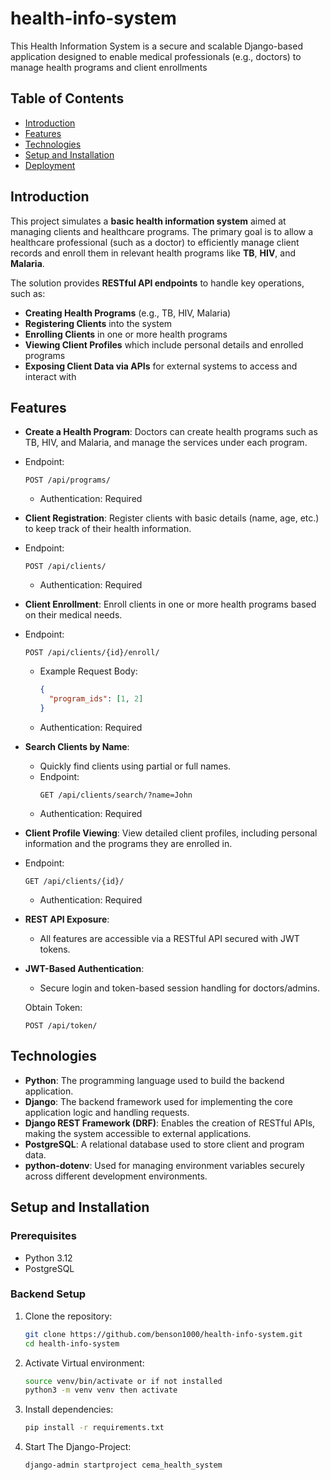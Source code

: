 # health-info-system
This Health Information System is a secure and scalable Django-based application designed to enable medical professionals (e.g., doctors) to manage health programs and client enrollments



## Table of Contents
- [Introduction](#introduction)
- [Features](#features)
- [Technologies](#technologies)
- [Setup and Installation](#setup-and-installation)
- [Deployment](#deployment)

## Introduction
This project simulates a **basic health information system** aimed at managing clients and healthcare programs. The primary goal is to allow a healthcare professional (such as a doctor) to efficiently manage client records and enroll them in relevant health programs like **TB**, **HIV**, and **Malaria**.

The solution provides **RESTful API endpoints** to handle key operations, such as:
- **Creating Health Programs** (e.g., TB, HIV, Malaria)
- **Registering Clients** into the system
- **Enrolling Clients** in one or more health programs
- **Viewing Client Profiles** which include personal details and enrolled programs
- **Exposing Client Data via APIs** for external systems to access and interact with

## Features
- **Create a Health Program**: Doctors can create health programs such as TB, HIV, and Malaria, and manage the services under each program.
- Endpoint: 
    ```http
    POST /api/programs/
    ```
  - Authentication: Required  
- **Client Registration**: Register clients with basic details (name, age, etc.) to keep track of their health information.
- Endpoint: 
    ```http
    POST /api/clients/
    ```
  - Authentication: Required
- **Client Enrollment**: Enroll clients in one or more health programs based on their medical needs.
- Endpoint: 
    ```http
    POST /api/clients/{id}/enroll/
    ```
  - Example Request Body:
    ```json
    {
      "program_ids": [1, 2]
    }
    ```
  - Authentication: Required
- **Search Clients by Name**:
  - Quickly find clients using partial or full names.
  - Endpoint:
    ```http
    GET /api/clients/search/?name=John
    ```
  - Authentication: Required
- **Client Profile Viewing**: View detailed client profiles, including personal information and the programs they are enrolled in.
- Endpoint:
    ```http
    GET /api/clients/{id}/
    ```
  - Authentication: Required
- **REST API Exposure**:
  - All features are accessible via a RESTful API secured with JWT tokens.

- **JWT-Based Authentication**:
  - Secure login and token-based session handling for doctors/admins.
  
  Obtain Token:
  ```http
  POST /api/token/
  ```

## Technologies
- **Python**: The programming language used to build the backend application.
- **Django**: The backend framework used for implementing the core application logic and handling requests.
- **Django REST Framework (DRF)**: Enables the creation of RESTful APIs, making the system accessible to external applications.
- **PostgreSQL**: A relational database used to store client and program data.
- **python-dotenv**: Used for managing environment variables securely across different development environments.

## Setup and Installation

### Prerequisites
- Python 3.12
- PostgreSQL

### Backend Setup

1. Clone the repository:
    ```bash
    git clone https://github.com/benson1000/health-info-system.git
    cd health-info-system
    ```

2. Activate Virtual environment:
    ```bash
    source venv/bin/activate or if not installed  
    python3 -m venv venv then activate
    ```

3. Install dependencies:
    ```bash
    pip install -r requirements.txt
    ```

4. Start The Django-Project:
    ```bash
    django-admin startproject cema_health_system
    ```


